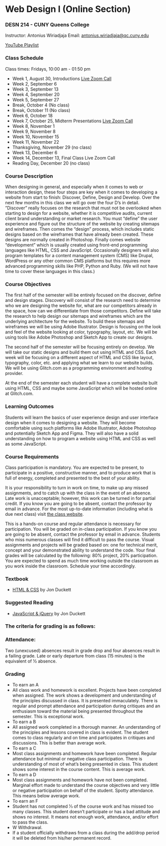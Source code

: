 # Web Design I (Online Section)
### DESN 214 - CUNY Queens College

Instructor: Antonius Wiriadjaja
Email: [antonius.wiriadjaja@qc.cuny.edu](mailto:antonius.wiriadjaja@qc.cuny.edu ) 

[YouTube Playlist](https://www.youtube.com/playlist?list=PLKcBOqBHPjvkhFYe6otAxPHwExQEFmC8c)

### Class Schedule

Class times: Fridays, 10:00 am - 01:50 pm

- Week 1, August 30, Introductions [Live Zoom Call](link)
- Week 2, September 6
- Week 3, September 13
- Week 4, September 20
- Week 5, September 27
- Break, October 4 (No class)
- Break, October 11 (No class)
- Week 6, October 18
- Week 7, October 25, Midterm Presentations [Live Zoom Call](link)
- Week 8, November 1
- Week 9, November 8
- Week 10, November 15
- Week 11, November 22
- Thanksgiving, November 29 (no class)
- Week 13, December 6
- Week 14, December 13, Final Class Live Zoom Call 
- Reading Day, December 20 (no class)

### Course Description
When designing in general, and especially when it comes to web or interaction design, these four steps are key when it comes to developing a website from start to finish: Discover, Define, Design and Develop. Over the next few months in this class we will go over the four D’s in detail. ”Discover” really focuses on the research that must not be overlooked when starting to design for a website, whether it is competitive audits, current client brand understanding or market research. You must “define” the user experience and figure out the structure of the website by creating sitemaps and wireframes. Then comes the “design” process, which includes static designs based on the wireframes that have already been created. These designs are normally created in Photoshop. Finally comes website “development” which is usually created using front-end programming languages like HTML, CSS and JavaScript. Occasionally designers will also program templates for a content management system (CMS) like Drupal, WordPress or any other common CMS platforms but this requires more advanced programming skills like PHP, Python and Ruby. (We will not have time to cover these languages in this class.)

### Course Objectives
The first half of the semester will be entirely focused on the discover, define and design stages. Discovery will consist of the research need to determine who we are designing the website for, what are our competitors already in the space, how can we differentiate from those competitors. Define will take the research to help design our sitemaps and wireframes which are the underlying architecture for the website. To build these sitemaps and wireframes we will be using Adobe Illustrator. Design is focusing on the look and feel of the website looking at color, typography, layout, etc. We will be using tools like Adobe Photoshop and Sketch App to create our designs.

The second half of the semester will be focusing entirely on develop. We will take our static designs and build them out using HTML and CSS. Each week will be focusing on a different aspect of HTML and CSS like layout, typography, color, etc. and applying what we learn to our website builds. We will be using Glitch.com as a programming environment and hosting provider.

At the end of the semester each student will have a complete website built using HTML, CSS and maybe some JavaScript which will be hosted online at Glitch.com.

### Learning Outcomes
Students will learn the basics of user experience design and user interface design when it comes to designing a website. They will become comfortable using such platforms like Adobe Illustrator, Adobe Photoshop and potentially Sketch App and Figma. They will also have a solid understanding on how to program a website using HTML and CSS as well as some JavaScript.

### Course Requirements
Class participation is mandatory. You are expected to be present, to participate in a positive, constructive manner, and to produce work that is full of energy, completed and presented to the best of your ability.

It is your responsibility to turn in work on time, to make up any missed assignments, and to catch up with the class in the event of an absence. Late work is unacceptable; however, this work can be turned in for partial credit. If you know you are going to be absent, contact the professor by email in advance. For the most up-to-date information (including what is due next class) visit [the class website](https://awcuny.github.io/web-design-FA24/). 

This is a hands-on course and regular attendance is necessary for participation. You will be graded on in-class participation. If you know you are going to be absent, contact the professor by email in advance. Students who miss numerous classes will find it difficult to pass the course. Visual assignments and projects will be graded based on: one for technical merit, concept and your demonstrated ability to understand the code. Your final grades will be calculated by the following: 80% project, 20% participation. You are expected to spend as much time working outside the classroom as you work inside the classroom. Schedule your time accordingly.

### Textbook
- [HTML & CSS](http://htmlandcssbook.com/buy/) by Jon Duckett


### Suggested Reading
- [JavaScript & jQuery](http://javascriptbook.com/buy/) by Jon Duckett

### The criteria for grading is as follows:

### Attendance:
Two (unexcused) absences result in grade drop and four absences result in a failing grade. Late
or early departure from class (15 minutes) is the equivalent of ½ absence.

### Grading
- To earn an A
 - All class work and homework is excellent. Projects have been completed when assigned. The work shows a development and understanding of the principles discussed in class. It is presented immaculately. There is regular and prompt attendance and participation during critiques and an enthusiasm toward the material being presented throughout the semester. This is exceptional work.
- To earn a B
 - All assigned work completed in a thorough manner. An understanding of the principles and
lessons covered in class is evident. The student comes to class regularly and on time and
participates in critiques and discussions. This is better than average work.
- To earn a C
 - Most class assignments and homework have been completed. Regular attendance but minimal
or negative class participation. There is understanding of most of what’s being presented in
class. This student shows some interest in the course content. This is average work.
- To earn a D
 - Most class assignments and homework have not been completed. Marginal effort made to
understand the course objectives and very little or negative participation on behalf of the
student. Spotty attendance. This means below average work.
- To earn an F
 - Student has not completed 1⁄3 of the course work and has missed too many classes. This
student doesn’t participate or has a bad attitude and shows no interest. It means not enough
work, attendance, and/or effort to pass the class.
- W Withdrawal.
 - If a student officially withdraws from a class during the add/drop period it will be deleted from his/her permanent record.
